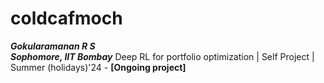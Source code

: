 # coldcafmoch
_**Gokularamanan R S <br> Sophomore, IIT Bombay**_
Deep RL for portfolio optimization | Self Project | Summer (holidays)'24 - **[Ongoing project]**
<br>
